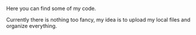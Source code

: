 Here you can find some of my code. 

Currently there is nothing too fancy, my idea is to upload my local files and organize everything.
